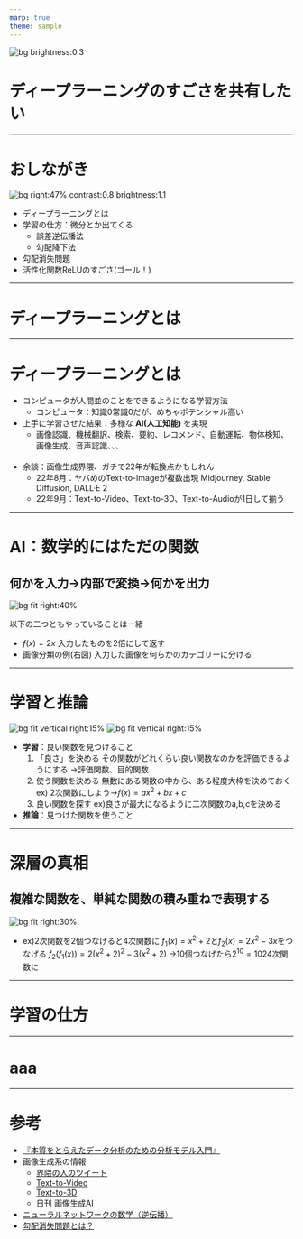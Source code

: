 ```yaml
---
marp: true
theme: sample
---
```

<!--
_class: title
-->

![bg brightness:0.3](img/title.webp)

# ディープラーニングのすごさを共有したい

---
<!--
paginate: true
class: slides
-->

# おしながき
![bg right:47% contrast:0.8 brightness:1.1](img/yorenta.png)

- ディープラーニングとは
- 学習の仕方：微分とか出てくる
    - 誤差逆伝播法
    - 勾配降下法
- 勾配消失問題
- 活性化関数ReLUのすごさ(ゴール！)

---
<!--
_class: semititle
-->

# ディープラーニングとは

---
# ディープラーニングとは

- コンピュータが人間並のことをできるようになる学習方法
    - コンピュータ：知識0常識0だが、めちゃポテンシャル高い
- 上手に学習させた結果：多様な **AI(人工知能)** を実現
    - 画像認識、機械翻訳、検索、要約、レコメンド、自動運転、物体検知、画像生成、音声認識、、、
    <br>
- 余談：画像生成界隈、ガチで22年が転換点かもしれん
    - 22年8月：ヤバめのText-to-Imageが複数出現
        Midjourney, Stable Diffusion, DALL·E 2
    - 22年9月：Text-to-Video、Text-to-3D、Text-to-Audioが1日して揃う


---
# AI：数学的にはただの関数
## 何かを入力→内部で変換→何かを出力

![bg fit right:40%](img/ai_equal_function.dio.png)

以下の二つともやっていることは一緒
- $f(x) = 2x$
    入力したものを2倍にして返す
- 画像分類の例(右図)
    入力した画像を何らかのカテゴリーに分ける

---
# 学習と推論

![bg fit vertical right:15%](img/ai_study_kikaigakusyu.png)
![bg fit vertical right:15%](img/ai_mensetsu_business_ai.png)

- **学習**：良い関数を見つけること
    1. 「良さ」を決める
    その関数がどれくらい良い関数なのかを評価できるようにする
    →評価関数、目的関数
    2. 使う関数を決める
    無数にある関数の中から、ある程度大枠を決めておく
    ex) 2次関数にしよう→$f(x) = ax^2+bx+c$
    3. 良い関数を探す
    ex)良さが最大になるように二次関数のa,b,cを決める
- **推論**：見つけた関数を使うこと

---
# 深層の真相
## 複雑な関数を、単純な関数の積み重ねで表現する

![bg fit right:30%](img/function_layer.dio.png)

- ex)2次関数を2個つなげると4次関数に
    $f_1(x) = x^2+2$と$f_2(x) = 2x^2-3x$をつなげる
    $f_2(f_1(x))=2(x^2+2)^2-3(x^2+2)$
    →10個つなげたら$2^{10}=1024$次関数に

---
<!--
_class: semititle
-->

# 学習の仕方

---
# aaa

---
# 参考

- [『本質をとらえたデータ分析のための分析モデル入門』](https://www.socym.co.jp/book/1377)
- 画像生成系の情報
    - [界隈の人のツイート](https://twitter.com/alfredplpl/status/1575601050135863296)
    - [Text-to-Video](https://makeavideo.studio/)
    - [Text-to-3D](https://dreamfusionpaper.github.io/)
    - [日刊 画像生成AI](https://note.com/yamkaz/all)
- [ニューラルネットワークの数学（逆伝播）](https://free.kikagaku.ai/tutorial/basic_of_deep_learning/learn/neural_network_basic_backward)
- [勾配消失問題とは？](http://marupeke296.com/IKDADV_DL_No6_vanishing_grad_prob.html)